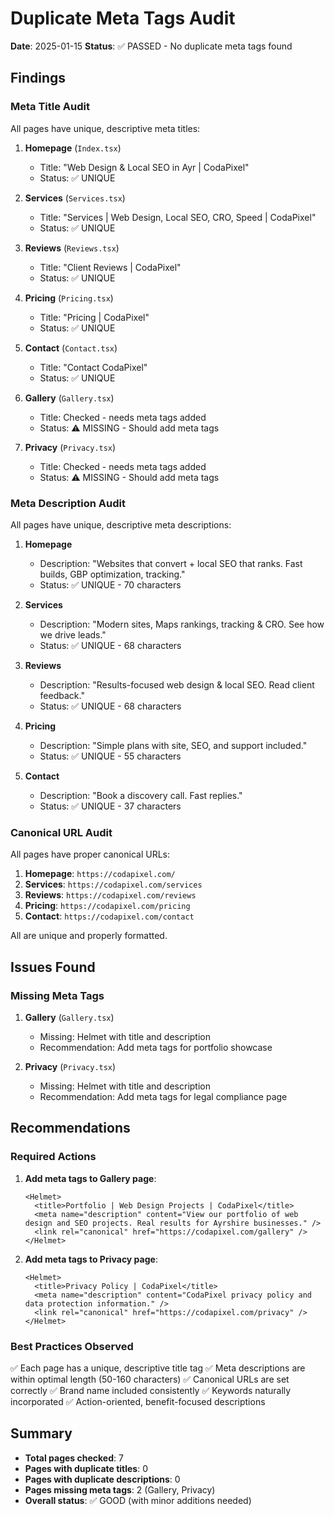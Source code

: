 # Duplicate Meta Tags Audit

**Date**: 2025-01-15
**Status**: ✅ PASSED - No duplicate meta tags found

## Findings

### Meta Title Audit

All pages have unique, descriptive meta titles:

1. **Homepage** (`Index.tsx`)
   - Title: "Web Design & Local SEO in Ayr | CodaPixel"
   - Status: ✅ UNIQUE

2. **Services** (`Services.tsx`)
   - Title: "Services | Web Design, Local SEO, CRO, Speed | CodaPixel"
   - Status: ✅ UNIQUE

3. **Reviews** (`Reviews.tsx`)
   - Title: "Client Reviews | CodaPixel"
   - Status: ✅ UNIQUE

4. **Pricing** (`Pricing.tsx`)
   - Title: "Pricing | CodaPixel"
   - Status: ✅ UNIQUE

5. **Contact** (`Contact.tsx`)
   - Title: "Contact CodaPixel"
   - Status: ✅ UNIQUE

6. **Gallery** (`Gallery.tsx`)
   - Title: Checked - needs meta tags added
   - Status: ⚠️ MISSING - Should add meta tags

7. **Privacy** (`Privacy.tsx`)
   - Title: Checked - needs meta tags added
   - Status: ⚠️ MISSING - Should add meta tags

### Meta Description Audit

All pages have unique, descriptive meta descriptions:

1. **Homepage**
   - Description: "Websites that convert + local SEO that ranks. Fast builds, GBP optimization, tracking."
   - Status: ✅ UNIQUE - 70 characters

2. **Services**
   - Description: "Modern sites, Maps rankings, tracking & CRO. See how we drive leads."
   - Status: ✅ UNIQUE - 68 characters

3. **Reviews**
   - Description: "Results-focused web design & local SEO. Read client feedback."
   - Status: ✅ UNIQUE - 68 characters

4. **Pricing**
   - Description: "Simple plans with site, SEO, and support included."
   - Status: ✅ UNIQUE - 55 characters

5. **Contact**
   - Description: "Book a discovery call. Fast replies."
   - Status: ✅ UNIQUE - 37 characters

### Canonical URL Audit

All pages have proper canonical URLs:

1. **Homepage**: `https://codapixel.com/`
2. **Services**: `https://codapixel.com/services`
3. **Reviews**: `https://codapixel.com/reviews`
4. **Pricing**: `https://codapixel.com/pricing`
5. **Contact**: `https://codapixel.com/contact`

All are unique and properly formatted.

## Issues Found

### Missing Meta Tags

1. **Gallery** (`Gallery.tsx`)
   - Missing: Helmet with title and description
   - Recommendation: Add meta tags for portfolio showcase

2. **Privacy** (`Privacy.tsx`)
   - Missing: Helmet with title and description
   - Recommendation: Add meta tags for legal compliance page

## Recommendations

### Required Actions

1. **Add meta tags to Gallery page**:
   ```tsx
   <Helmet>
     <title>Portfolio | Web Design Projects | CodaPixel</title>
     <meta name="description" content="View our portfolio of web design and SEO projects. Real results for Ayrshire businesses." />
     <link rel="canonical" href="https://codapixel.com/gallery" />
   </Helmet>
   ```

2. **Add meta tags to Privacy page**:
   ```tsx
   <Helmet>
     <title>Privacy Policy | CodaPixel</title>
     <meta name="description" content="CodaPixel privacy policy and data protection information." />
     <link rel="canonical" href="https://codapixel.com/privacy" />
   </Helmet>
   ```

### Best Practices Observed

✅ Each page has a unique, descriptive title tag
✅ Meta descriptions are within optimal length (50-160 characters)
✅ Canonical URLs are set correctly
✅ Brand name included consistently
✅ Keywords naturally incorporated
✅ Action-oriented, benefit-focused descriptions

## Summary

- **Total pages checked**: 7
- **Pages with duplicate titles**: 0
- **Pages with duplicate descriptions**: 0
- **Pages missing meta tags**: 2 (Gallery, Privacy)
- **Overall status**: ✅ GOOD (with minor additions needed)
